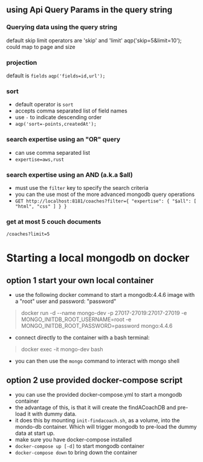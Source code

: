 

## using Api Query Params in the query string
### Querying data using the query string
default skip limit operators are 'skip' and 'limit'
aqp('skip=5&limit=10');
could map to page and size

### projection 
default is `fields`
`aqp('fields=id,url');`

### sort
- default operator is `sort`
- accepts comma separated list of field names
- use `-` to indicate descending order
- `aqp('sort=-points,createdAt');`

### search expertise using an "OR" query
- can use comma separated list
- `expertise=aws,rust`

### search expertise using an AND (a.k.a $all)
- must use the `filter` key to specify the search criteria
- you can the use most of the more advanced mongodb query operations
- `GET http://localhost:8181/coaches?filter={ "expertise": { "$all": [ "html", "css" ] } }`

### get at most 5 couch documents
`/coaches?limit=5`



# Starting a local mongodb on docker

## option 1 start your own local container
- use the following docker command to start a mongodb:4.4.6 image with a "root" user and password: "password"
> docker run -d --name mongo-dev -p 27017-27019:27017-27019 -e MONGO_INITDB_ROOT_USERNAME=root -e MONGO_INITDB_ROOT_PASSWORD=password mongo:4.4.6

- connect directly to the container with a bash terminal:
> docker exec -it mongo-dev bash

- you can then use the `mongo` command to interact with mongo shell



## option 2 use provided docker-compose script
- you can use the provided docker-compose.yml to start a mongodb container
- the advantage of this, is that it will create the findACoachDB and pre-load it with dummy data.
- it does this by mounting `init-findacoach.sh`, as a volume, into the mondo-db container. Which will
  trigger mongodb to pre-load the dummy data at start up.
- make sure you have docker-compose installed
- `docker-compose up [-d]` to start mongodb container
- `docker-compose down` to bring down the container